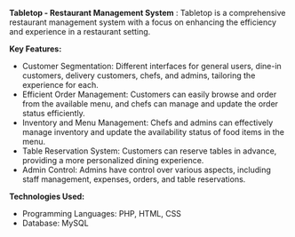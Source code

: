 **Tabletop - Restaurant Management System** : Tabletop is a comprehensive restaurant management system with a focus on enhancing the efficiency and experience in a restaurant setting.

**Key Features:**
* Customer Segmentation:
  Different interfaces for general users, dine-in customers, delivery customers, chefs, and admins, tailoring the experience for each.
* Efficient Order Management:
  Customers can easily browse and order from the available menu, and chefs can manage and update the order status efficiently.
* Inventory and Menu Management:
  Chefs and admins can effectively manage inventory and update the availability status of food items in the menu.
* Table Reservation System:
  Customers can reserve tables in advance, providing a more personalized dining experience.
* Admin Control:
  Admins have control over various aspects, including staff management, expenses, orders, and table reservations.

**Technologies Used:**
* Programming Languages:
  PHP, HTML, CSS
* Database:
  MySQL
